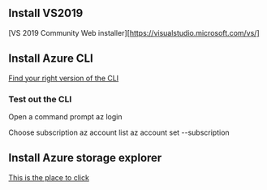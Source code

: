 ## Install VS2019
[VS 2019 Community Web installer][https://visualstudio.microsoft.com/vs/]

## Install Azure CLI
[Find your right version of the CLI](https://docs.microsoft.com/en-us/cli/azure/install-azure-cli?view=azure-cli-latest )

### Test out the CLI
Open a command prompt 
    az login

Choose subscription
    az account list
    az account set --subscription <ID>

## Install Azure storage explorer
[This is the place to click](https://azure.microsoft.com/en-gb/features/storage-explorer/)